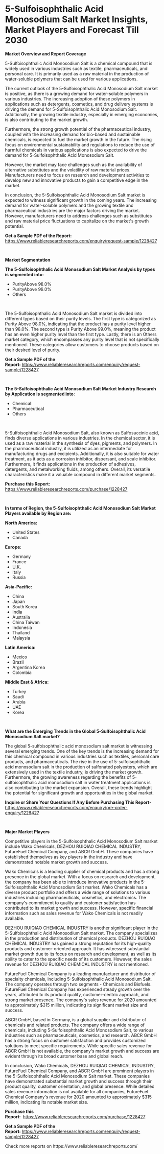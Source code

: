 <p><h1>5-Sulfoisophthalic Acid Monosodium Salt Market Insights, Market Players and Forecast Till 2030</h1></p><p><strong>Market Overview and Report Coverage</strong></p>
<p><p>5-Sulfoisophthalic Acid Monosodium Salt is a chemical compound that is widely used in various industries such as textile, pharmaceuticals, and personal care. It is primarily used as a raw material in the production of water-soluble polymers that can be used for various applications.</p><p>The current outlook of the 5-Sulfoisophthalic Acid Monosodium Salt market is positive, as there is a growing demand for water-soluble polymers in various industries. The increasing adoption of these polymers in applications such as detergents, cosmetics, and drug delivery systems is driving the demand for 5-Sulfoisophthalic Acid Monosodium Salt. Additionally, the growing textile industry, especially in emerging economies, is also contributing to the market growth.</p><p>Furthermore, the strong growth potential of the pharmaceutical industry, coupled with the increasing demand for bio-based and sustainable chemicals, is expected to fuel the market growth in the future. The rising focus on environmental sustainability and regulations to reduce the use of harmful chemicals in various applications is also expected to drive the demand for 5-Sulfoisophthalic Acid Monosodium Salt.</p><p>However, the market may face challenges such as the availability of alternative substitutes and the volatility of raw material prices. Manufacturers need to focus on research and development activities to develop new and innovative products to gain a competitive edge in the market.</p><p>In conclusion, the 5-Sulfoisophthalic Acid Monosodium Salt market is expected to witness significant growth in the coming years. The increasing demand for water-soluble polymers and the growing textile and pharmaceutical industries are the major factors driving the market. However, manufacturers need to address challenges such as substitutes and raw material price fluctuations to capitalize on the market's growth potential.</p></p>
<p><strong>Get a Sample PDF of the Report:</strong> <a href="https://www.reliableresearchreports.com/enquiry/request-sample/1228427">https://www.reliableresearchreports.com/enquiry/request-sample/1228427</a></p>
<p>&nbsp;</p>
<p><strong>Market Segmentation</strong></p>
<p><strong>The 5-Sulfoisophthalic Acid Monosodium Salt Market Analysis by types is segmented into:</strong></p>
<p><ul><li>PurityAbove 98.0%</li><li>PurityAbove 99.0%</li><li>Others</li></ul></p>
<p>&nbsp;</p>
<p><p>The 5-Sulfoisophthalic Acid Monosodium Salt market is divided into different types based on their purity levels. The first type is categorized as Purity Above 98.0%, indicating that the product has a purity level higher than 98.0%. The second type is Purity Above 99.0%, meaning the product has an even higher purity level than the first type. Lastly, there is an Others market category, which encompasses any purity level that is not specifically mentioned. These categories allow customers to choose products based on their desired level of purity.</p></p>
<p><strong>Get a Sample PDF of the Report:</strong>&nbsp;<a href="https://www.reliableresearchreports.com/enquiry/request-sample/1228427">https://www.reliableresearchreports.com/enquiry/request-sample/1228427</a></p>
<p>&nbsp;</p>
<p><strong>The 5-Sulfoisophthalic Acid Monosodium Salt Market Industry Research by Application is segmented into:</strong></p>
<p><ul><li>Chemical</li><li>Pharmaceutical</li><li>Others</li></ul></p>
<p>&nbsp;</p>
<p><p>5-Sulfoisophthalic Acid Monosodium Salt, also known as Sulfosuccinic acid, finds diverse applications in various industries. In the chemical sector, it is used as a raw material in the synthesis of dyes, pigments, and polymers. In the pharmaceutical industry, it is utilized as an intermediate for manufacturing drugs and excipients. Additionally, it is also suitable for water treatment, as it acts as a corrosion inhibitor, dispersant, and scale inhibitor. Furthermore, it finds applications in the production of adhesives, detergents, and metalworking fluids, among others. Overall, its versatile characteristics make it a valuable compound in different market segments.</p></p>
<p><strong>Purchase this Report:</strong>&nbsp; <a href="https://www.reliableresearchreports.com/purchase/1228427">https://www.reliableresearchreports.com/purchase/1228427</a></p>
<p>&nbsp;</p>
<p><strong>In terms of Region, the 5-Sulfoisophthalic Acid Monosodium Salt Market Players available by Region are:</strong></p>
<p>
    <p> <strong> North America: </strong>
        <ul>
            <li>United States</li>
            <li>Canada</li>
        </ul>
        </p> 
    <p> <strong> Europe: </strong>
        <ul>
            <li>Germany</li>
            <li>France</li>
            <li>U.K.</li>
            <li>Italy</li>
            <li>Russia</li>
        </ul>
        </p> 
    <p> <strong> Asia-Pacific: </strong>
        <ul>
            <li>China</li>
            <li>Japan</li>
            <li>South Korea</li>
            <li>India</li>
            <li>Australia</li>
            <li>China Taiwan</li>
            <li>Indonesia</li>
            <li>Thailand</li>
            <li>Malaysia</li>
        </ul>
        </p> 
    <p> <strong> Latin America: </strong>
        <ul>
            <li>Mexico</li>
            <li>Brazil</li>
            <li>Argentina Korea</li>
            <li>Colombia</li>
        </ul>
        </p> 
    <p> <strong> Middle East & Africa: </strong>
        <ul>
            <li>Turkey</li>
            <li>Saudi</li>
            <li>Arabia</li>
            <li>UAE</li>
            <li>Korea</li>
        </ul>
    </p>
    </p>
<p>&nbsp;</p>
<p><strong>What are the Emerging Trends in the Global 5-Sulfoisophthalic Acid Monosodium Salt market?</strong></p>
<p><p>The global 5-sulfoisophthalic acid monosodium salt market is witnessing several emerging trends. One of the key trends is the increasing demand for this chemical compound in various industries such as textiles, personal care products, and pharmaceuticals. The rise in the use of 5-sulfoisophthalic acid monosodium salt in the production of sulfonated polyesters, which are extensively used in the textile industry, is driving the market growth. Furthermore, the growing awareness regarding the benefits of 5-sulfoisophthalic acid monosodium salt in water treatment applications is also contributing to the market expansion. Overall, these trends highlight the potential for significant growth and opportunities in the global market.</p></p>
<p><strong>Inquire or Share Your Questions If Any Before Purchasing This Report</strong>- <a href="https://www.reliableresearchreports.com/enquiry/pre-order-enquiry/1228427">https://www.reliableresearchreports.com/enquiry/pre-order-enquiry/1228427</a></p>
<p>&nbsp;</p>
<p><strong>Major Market Players</strong></p>
<p><p>Competitive players in the 5-Sulfoisophthalic Acid Monosodium Salt market include Wako Chemicals, DEZHOU RUIQIAO CHEMICAL INDUSTRY, FutureFuel Chemical Company, and ABCR GmbH. These companies have established themselves as key players in the industry and have demonstrated notable market growth and success.</p><p>Wako Chemicals is a leading supplier of chemical products and has a strong presence in the global market. With a focus on research and development, the company has been able to introduce innovative products in the 5-Sulfoisophthalic Acid Monosodium Salt market. Wako Chemicals has a diverse product portfolio and offers a wide range of solutions to various industries including pharmaceuticals, cosmetics, and electronics. The company's commitment to quality and customer satisfaction has contributed to its market growth and success. However, specific financial information such as sales revenue for Wako Chemicals is not readily available.</p><p>DEZHOU RUIQIAO CHEMICAL INDUSTRY is another significant player in the 5-Sulfoisophthalic Acid Monosodium Salt market. The company specializes in the production and distribution of chemical products. DEZHOU RUIQIAO CHEMICAL INDUSTRY has gained a strong reputation for its high-quality products and customer-oriented approach. It has witnessed substantial market growth due to its focus on research and development, as well as its ability to cater to the specific needs of its customers. However, the sales revenue for DEZHOU RUIQIAO CHEMICAL INDUSTRY is not mentioned.</p><p>FutureFuel Chemical Company is a leading manufacturer and distributor of specialty chemicals, including 5-Sulfoisophthalic Acid Monosodium Salt. The company operates through two segments - Chemicals and Biofuels. FutureFuel Chemical Company has experienced steady growth over the years, attributed to its product quality, customer-centric approach, and strong market presence. The company's sales revenue for 2020 amounted to approximately $315 million, indicating its significant market size and success.</p><p>ABCR GmbH, based in Germany, is a global supplier and distributor of chemicals and related products. The company offers a wide range of chemicals, including 5-Sulfoisophthalic Acid Monosodium Salt, to various industries such as pharmaceuticals, cosmetics, and research. ABCR GmbH has a strong focus on customer satisfaction and provides customized solutions to meet specific requirements. While specific sales revenue for ABCR GmbH is not available, the company's market growth and success are evident through its broad customer base and global reach.</p><p>In conclusion, Wako Chemicals, DEZHOU RUIQIAO CHEMICAL INDUSTRY, FutureFuel Chemical Company, and ABCR GmbH are prominent players in the 5-Sulfoisophthalic Acid Monosodium Salt market. These companies have demonstrated substantial market growth and success through their product quality, customer orientation, and global presence. While detailed sales revenue information is not available for all companies, FutureFuel Chemical Company's revenue for 2020 amounted to approximately $315 million, indicating its notable market size.</p></p>
<p><strong>Purchase this Report:</strong>&nbsp;&nbsp;<a href="https://www.reliableresearchreports.com/purchase/1228427">https://www.reliableresearchreports.com/purchase/1228427</a></p>
<p></p>
<p><strong>Get a Sample PDF of the Report:</strong>&nbsp;<a href="https://www.reliableresearchreports.com/enquiry/request-sample/1228427">https://www.reliableresearchreports.com/enquiry/request-sample/1228427</a></p>
<p>Check more reports on https://www.reliableresearchreports.com/</p>